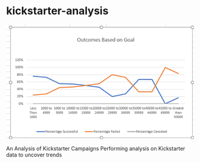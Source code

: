 # kickstarter-analysis
![Outcomes vs Goals](https://github.com/assaci/kickstarter-analysis/blob/main/Outcomes_vs_Goals.png?raw=true)








An Analysis of Kickstarter Campaigns
Performing analysis on Kickstarter data to uncover trends
